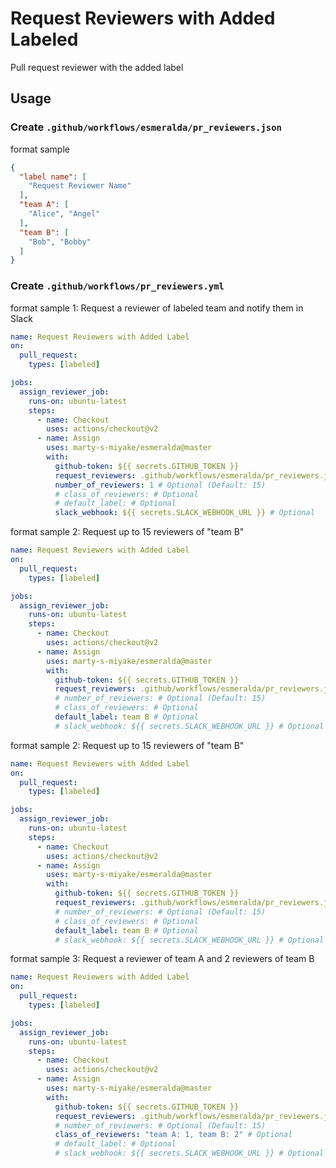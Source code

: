 # Request Reviewers with Added Labeled

Pull request reviewer with the added label

## Usage

### Create `.github/workflows/esmeralda/pr_reviewers.json`

format sample

```json
{
  "label name": [
    "Request Reviewer Name"
  ],
  "team A": [
    "Alice", "Angel"
  ],
  "team B": [
    "Bob", "Bobby"
  ]
}
```

### Create `.github/workflows/pr_reviewers.yml`

format sample 1: Request a reviewer of labeled team and notify them in Slack

```yaml
name: Request Reviewers with Added Label
on:
  pull_request:
    types: [labeled]

jobs:
  assign_reviewer_job:
    runs-on: ubuntu-latest
    steps:
      - name: Checkout
        uses: actions/checkout@v2
      - name: Assign
        uses: marty-s-miyake/esmeralda@master
        with:
          github-token: ${{ secrets.GITHUB_TOKEN }}
          request_reviewers: .github/workflows/esmeralda/pr_reviewers.json
          number_of_reviewers: 1 # Optional (Default: 15)
          # class_of_reviewers: # Optional
          # default_label: # Optional
          slack_webhook: ${{ secrets.SLACK_WEBHOOK_URL }} # Optional
```

format sample 2: Request up to 15 reviewers of "team B"

```yaml
name: Request Reviewers with Added Label
on:
  pull_request:
    types: [labeled]

jobs:
  assign_reviewer_job:
    runs-on: ubuntu-latest
    steps:
      - name: Checkout
        uses: actions/checkout@v2
      - name: Assign
        uses: marty-s-miyake/esmeralda@master
        with:
          github-token: ${{ secrets.GITHUB_TOKEN }}
          request_reviewers: .github/workflows/esmeralda/pr_reviewers.json
          # number_of_reviewers: # Optional (Default: 15)
          # class_of_reviewers: # Optional
          default_label: team B # Optional
          # slack_webhook: ${{ secrets.SLACK_WEBHOOK_URL }} # Optional
```

format sample 2: Request up to 15 reviewers of "team B"

```yaml
name: Request Reviewers with Added Label
on:
  pull_request:
    types: [labeled]

jobs:
  assign_reviewer_job:
    runs-on: ubuntu-latest
    steps:
      - name: Checkout
        uses: actions/checkout@v2
      - name: Assign
        uses: marty-s-miyake/esmeralda@master
        with:
          github-token: ${{ secrets.GITHUB_TOKEN }}
          request_reviewers: .github/workflows/esmeralda/pr_reviewers.json
          # number_of_reviewers: # Optional (Default: 15)
          # class_of_reviewers: # Optional
          default_label: team B # Optional
          # slack_webhook: ${{ secrets.SLACK_WEBHOOK_URL }} # Optional
```

format sample 3: Request a reviewer of team A and 2 reviewers of team B

```yaml
name: Request Reviewers with Added Label
on:
  pull_request:
    types: [labeled]

jobs:
  assign_reviewer_job:
    runs-on: ubuntu-latest
    steps:
      - name: Checkout
        uses: actions/checkout@v2
      - name: Assign
        uses: marty-s-miyake/esmeralda@master
        with:
          github-token: ${{ secrets.GITHUB_TOKEN }}
          request_reviewers: .github/workflows/esmeralda/pr_reviewers.json
          # number_of_reviewers: # Optional (Default: 15)
          class_of_reviewers: "team A: 1, team B: 2" # Optional
          # default_label: # Optional
          # slack_webhook: ${{ secrets.SLACK_WEBHOOK_URL }} # Optional
```
